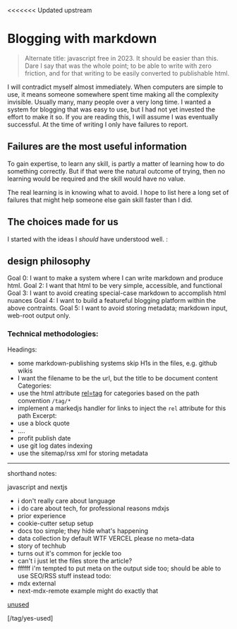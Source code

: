 <<<<<<< Updated upstream
# Blogging with markdown
> Alternate title: javascript free in 2023.  It should be easier than this.
> Dare I say that was the whole point; to be able to write with zero friction, 
> and for that writing to be easily converted to publishable html.

I will contradict myself almost immediately.  When computers are simple to use, it means someone somewhere spent time making all the complexity invisible.  Usually many, many people over a very long time.  I wanted a system for blogging that was easy to use, but I had not yet invested the effort to make it so.  If you are reading this, I will assume I was eventually successful.  At the time of writing I only have failures to report.

## Failures are the most useful information

To gain expertise, to learn any skill, is partly a matter of learning how to do something correctly.  But if that were the natural outcome of trying, then no learning would be required and the skill would have no value.  

The real learning is in knowing what to avoid.  I hope to list here a long set of failures that might help someone else gain skill faster than I did.

## The choices made for us

I started with the ideas I _should_ have understood well.
:
## design philosophy

Goal 0: I want to make a system where I can write markdown and produce html.
Goal 2: I want that html to be very simple, accessible, and functional
Goal 3: I want to avoid creating special-case markdown to accomplish html nuances
Goal 4: I want to build a featureful blogging platform within the above contraints.
Goal 5: I want to avoid storing metadata; markdown input, web-root output only.

### Technical methodologies:
Headings:
 - some markdown-publishing systems skip H1s in the files, e.g. github wikis
 - I want the filename to be the url, but the title to be document content
Categories:
 - use the html attribute [rel=tag] for categories based on the path convention `/tag/*`
 - implement a markedjs handler for links to inject the `rel` attribute for this path
Excerpt:
 - use a block quote
 - ....
 - profit
publish date
 - use git log dates
indexing
 - use the sitemap/rss xml for storing metadata

----
shorthand notes:

javascript and nextjs
 - i don't really care about language
 - i do care about tech, for professional reasons
mdxjs
 - prior experience
 - cookie-cutter setup 
setup
 - docs too simple; they hide what's happening
 - data collection by default WTF VERCEL
please no meta-data
 - story of techhub
 - turns out it's common for jeckle too
 - can't i just let the files store the article?
 - ffffff i'm tempted to put meta on the output side too; should be able to use SEO/RSS stuff instead
todo:
 - mdx external
 - next-mdx-remote example might do exactly that

[unused]

[/tag/yes-used]

[rel=tag]: https://developer.mozilla.org/en-US/docs/Web/HTML/Attributes/rel#attr-tag "MDN: HTML attributes"
[unused]: https://google.com "an unused link to test marked.js"
[programming]: /tag/science/programming/ "Tagged as Programming under science"
